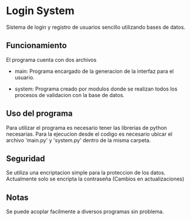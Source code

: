 # Login System

Sistema de login y registro de usuarios sencillo utilizando bases de datos.

## Funcionamiento
El programa cuenta con dos archivos
- main: Programa encargado de la generacion de la interfaz para el usuario.

- system: Programa creado por modulos donde se realizan todos los procesos de validacion con la base de datos.

## Uso del programa
Para utilizar el programa es necesario tener las librerias de python necesarias.
Para la ejecucion desde el codigo es necesario ubicar el archivo 'main.py' y 'system.py' dentro de la misma carpeta.

## Seguridad
Se utiliza una encriptacion simple para la proteccion de los datos.
Actualmente solo se encripta la contraseña (Cambios en actualizaciones)

## Notas
Se puede acoplar facilmente a diversos programas sin problema.
